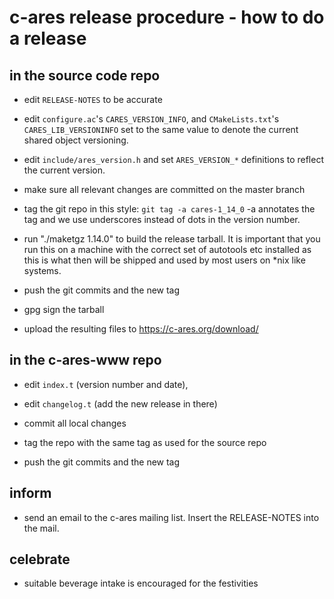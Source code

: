 c-ares release procedure - how to do a release
==============================================

in the source code repo
-----------------------

- edit `RELEASE-NOTES` to be accurate

- edit `configure.ac`'s `CARES_VERSION_INFO`, and `CMakeLists.txt`'s
  `CARES_LIB_VERSIONINFO` set to the same value to denote the current shared
  object versioning.

- edit `include/ares_version.h` and set `ARES_VERSION_*` definitions to reflect
  the current version.

- make sure all relevant changes are committed on the master branch

- tag the git repo in this style: `git tag -a cares-1_14_0` -a annotates the
  tag and we use underscores instead of dots in the version number.

- run "./maketgz 1.14.0" to build the release tarball. It is important that
  you run this on a machine with the correct set of autotools etc installed
  as this is what then will be shipped and used by most users on *nix like
  systems.

- push the git commits and the new tag

- gpg sign the tarball

- upload the resulting files to https://c-ares.org/download/

in the c-ares-www repo
----------------------

- edit `index.t` (version number and date),

- edit `changelog.t` (add the new release in there)

- commit all local changes

- tag the repo with the same tag as used for the source repo

- push the git commits and the new tag

inform
------

- send an email to the c-ares mailing list. Insert the RELEASE-NOTES into the
  mail.

celebrate
---------

- suitable beverage intake is encouraged for the festivities
